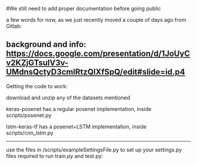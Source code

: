 #We still need to add proper documentation before going public 

a few words for now, as we just recently moved a couple of days ago from Gitlab:

background and info:
https://docs.google.com/presentation/d/1JoUyCv2KZjGTsuIV3v-UMdnsQctyD3cmlRtzQIXfSpQ/edit#slide=id.p4
----
Getting the code to work:

download and unzip any of the datasets mentioned

keras-posenet has a regular posenet implementation, inside scripts/posenet.py 


lstm-keras-tf has a posenet+LSTM implementation, inside scripts/cnn_lstm.py


----

use the files in 
/scripts/exampleSettingsFile.py
 to set up your settings.py files required to run train.py and test.py:

